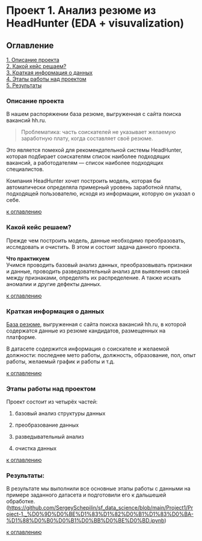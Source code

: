# Проект 1. Анализ резюме из HeadHunter (EDA + visuvalization)

## Оглавление  
[1. Описание проекта](README.md#Описание-проекта)  
[2. Какой кейс решаем?](README.md#Какой-кейс-решаем)  
[3. Краткая информация о данных](README.md#Краткая-информация-о-данных)  
[4. Этапы работы над проектом](README.md#Этапы-работы-над-проектом)  
[5. Результаты](README.md#Результаты)    


### Описание проекта    

В нашем распоряжении база резюме, выгруженная с сайта поиска вакансий hh.ru. 

>Проблематика: часть соискателей не указывает желаемую заработную плату, когда составляет своё резюме. 

Это является помехой для рекомендательной системы HeadHunter, которая подбирает соискателям список наиболее подходящих вакансий, а работодателям — список наиболее подходящих специалистов.

Компания HeadHunter хочет построить модель, которая бы автоматически определяла примерный уровень заработной платы, подходящей пользователю, исходя из информации, которую он указал о себе.


[к оглавлению](README.md#Оглавление)


### Какой кейс решаем?    
Прежде чем построить модель, данные необходимо преобразовать, исследовать и очистить. В этом и состоит задача данного проекта.

**Что практикуем**     
Учимся проводить базовый анализ данных, преобразовывать признаки и данные, проводить разведовательный анализ для выявления связей между признаками, определять их распределение. А также искать аномалии и другие дефекты данных.

[к оглавлению](README.md#Оглавление)

### Краткая информация о данных

[База резюме](https://drive.google.com/file/d/1Kb78mAWYKcYlellTGhIjPI-bCcKbGuTn/view), выгруженная с сайта поиска вакансий hh.ru, в которой содержатся данные из резюме кандидатов, размещенных на платформе.

В датасете содержится информация о соискателе и желаемой должности:
последнее мето работы, должность, образование, пол, опыт работы, желаемый график и работы и т.д.


[к оглавлению](README.md#Оглавление)


### Этапы работы над проектом  

Проект состоит из четырёх частей:

1. базовый анализ структуры данных

2. преобразование данных

3. разведывательный анализ

4. очистка данных

[к оглавлению](README.md#Оглавление)


### Результаты:  

В результате мы выполнили все основные этапы работы с данными на примере заданного датасета и подготовили его к дальшешей обработке.
(https://github.com/SergeySchepilin/sf_data_science/blob/main/Project1/Project-1._%D0%9D%D0%BE%D1%83%D1%82%D0%B1%D1%83%D0%BA-%D1%88%D0%B0%D0%B1%D0%BB%D0%BE%D0%BD.ipynb)

[к оглавлению](README.md#Оглавление)




